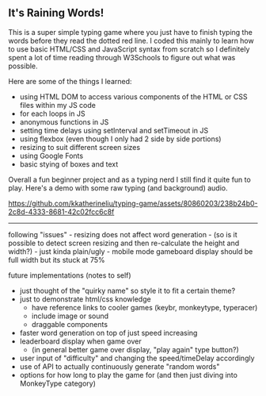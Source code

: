 ## It's Raining Words!

This is a super simple typing game where you just have to finish typing the words before they read the dotted red line. 
I coded this mainly to learn how to use basic HTML/CSS and JavaScript syntax from scratch so I definitely spent a lot of time reading through W3Schools to figure out what was possible.

Here are some of the things I learned:
- using HTML DOM to access various components of the HTML or CSS files within my JS code
- for each loops in JS
- anonymous functions in JS
- setting time delays using setInterval and setTimeout in JS
- using flexbox (even though I only had 2 side by side portions)
- resizing to suit different screen sizes
- using Google Fonts
- basic stying of boxes and text

Overall a fun beginner project and as a typing nerd I still find it quite fun to play. Here's a demo with some raw typing (and background) audio.

https://github.com/kkatherineliu/typing-game/assets/80860203/238b24b0-2c8d-4333-8681-42c02fcc6c8f


<hr>
following "issues"
- resizing does not affect word generation 
    - (so is it possible to detect screen resizing and then re-calculate the height and width?)
- just kinda plain/ugly 
- mobile mode gameboard display should be full width but its stuck at 75%

future implementations (notes to self)
- just thought of the "quirky name" so style it to fit a certain theme?
- just to demonstrate html/css knowledge
    - have reference links to cooler games (keybr, monkeytype, typeracer)
    - include image or sound
    - draggable components
- faster word generation on top of just speed increasing
- leaderboard display when game over 
    - (in general better game over display, "play again" type button?)
- user input of "difficulty" and changing the speed/timeDelay accordingly
- use of API to actually continuously generate "random words"
- options for how long to play the game for (and then just diving into MonkeyType category)
